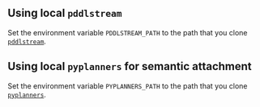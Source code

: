 ## Using local `pddlstream`

Set the environment variable `PDDLSTREAM_PATH` to the path that you clone [`pddlstream`](https://github.com/caelan/pddlstream).

## Using local `pyplanners` for semantic attachment

Set the environment variable `PYPLANNERS_PATH` to the path that you clone [`pyplanners`](https://github.com/caelan/pyplanners).
